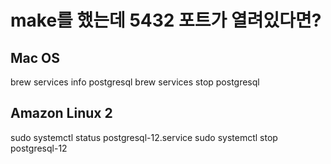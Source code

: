 # make를 했는데 5432 포트가 열려있다면?

## Mac OS

brew services info postgresql
brew services stop postgresql

## Amazon Linux 2

sudo systemctl status postgresql-12.service
sudo systemctl stop postgresql-12